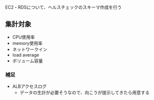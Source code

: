 EC2・RDSについて、ヘルスチェックのスキーマ作成を行う

## 集計対象
- CPU使用率
- memory使用率
- ネットワークイン
- load average
- ボリューム容量

### 補足
- ALBアクセスログ
	- データの生計が必要そうなので、向こうが提示してきたら用意する
